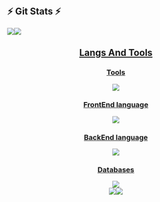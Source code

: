 

## ⚡ Git Stats ⚡
<div>
  <a href="https://github.com/nxvtej">
<!--   <img loading="lazy" height="140em" src="https://github-readme-stats.vercel.app/api/top-langs/?username=nxvtej&layout=compact&langs_count=7&theme=algolia"/> -->
<!--   <img height="140em" src="https://streak-stats.demolab.com/?user=nxvtej&theme=algolia%22%20alt=%22GitHub%20Streak" />   -->
<!--   <img src="https://github-profile-summary-cards.vercel.app/api/cards/profile-details?username=nxvtej&theme=algolia"> -->
<!--   <img src="https://github-profile-summary-cards.vercel.app/api/cards/stats?username=nxvtej&theme=algolia"> -->
<!--   <img src="https://github-profile-summary-cards.vercel.app/api/cards/productive-time?username=nxvtej&theme=algolia"> -->
  <img src="https://github-profile-summary-cards.vercel.app/api/cards/repos-per-language?username=nxvtej&theme=algolia"><img src="https://leetcode.card.workers.dev/nxvtej?theme=auto&font=baloo&extension=null">
</div>

<div align=center>
  <h2>Langs And Tools</h2>
  <h3>Tools</h3>
     <img src="https://skillicons.dev/icons?i=git,kubernetes,docker,postman,c,vim,vscode,github,npm,yarn" />
  <h3>FrontEnd language</h3>
    <img src="https://skillicons.dev/icons?i=react,tailwind,js">
  <h3>BackEnd language</h3>
    <img src="https://skillicons.dev/icons?i=ts,nodejs,express">
  <h3>Databases</h3>
    <img src="https://skillicons.dev/icons?i=mysql,postgresql,mongodb,prisma">
</div>

<div style='display:flex !important; flex-direction:row !important; align-items:center !important; justify-content:center !important;'>
  <a href="https://www.linkedin.com/in/navdeep-singh-62883821a/" target="_blank"><img loading="lazy" src="https://img.shields.io/badge/-LinkedIn-%230077B5?style=for-the-badge&logo=linkedin&logoColor=white" target="_blank"></a>
  <a href="https://x.com/nxvdeeep" target="_blank"><img loading="lazy" src="https://img.shields.io/badge/-Twitter-%231DA1F2?style=for-the-badge&logo=twitter&logoColor=white" target="_blank"></a>
   
</div>
